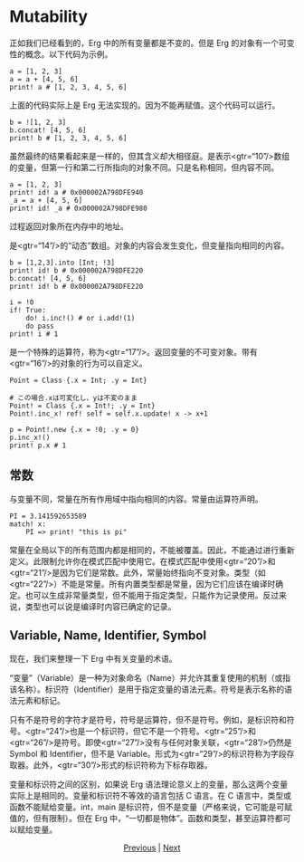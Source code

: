 # Mutability

正如我们已经看到的，Erg 中的所有变量都是不变的。但是 Erg 的对象有一个可变性的概念。以下代码为示例。


```erg
a = [1, 2, 3]
a = a + [4, 5, 6]
print! a # [1, 2, 3, 4, 5, 6]
```

上面的代码实际上是 Erg 无法实现的。因为不能再赋值。这个代码可以运行。


```erg
b = ![1, 2, 3]
b.concat! [4, 5, 6]
print! b # [1, 2, 3, 4, 5, 6]
```

虽然最终的结果看起来是一样的，但其含义却大相径庭。是表示<gtr=“10”/>数组的变量，但第一行和第二行所指向的对象不同。只是名称相同，但内容不同。


```erg
a = [1, 2, 3]
print! id! a # 0x000002A798DFE940
_a = a + [4, 5, 6]
print! id! _a # 0x000002A798DFE980
```

过程返回对象所在内存中的地址。

是<gtr=“14”/>的“动态”数组。对象的内容会发生变化，但变量指向相同的内容。


```erg
b = [1,2,3].into [Int; !3]
print! id! b # 0x000002A798DFE220
b.concat! [4, 5, 6]
print! id! b # 0x000002A798DFE220
```


```erg
i = !0
if! True:
    do! i.inc!() # or i.add!(1)
    do pass
print! i # 1
```

是一个特殊的运算符，称为<gtr=“17”/>。返回变量的不可变对象。带有<gtr=“16”/>的对象的行为可以自定义。


```erg
Point = Class {.x = Int; .y = Int}

# この場合.xは可変化し、yは不変のまま
Point! = Class {.x = Int!; .y = Int}
Point!.inc_x! ref! self = self.x.update! x -> x+1

p = Point!.new {.x = !0; .y = 0}
p.inc_x!()
print! p.x # 1
```

## 常数

与变量不同，常量在所有作用域中指向相同的内容。常量由运算符声明。


```erg
PI = 3.141592653589
match! x:
    PI => print! "this is pi"
```

常量在全局以下的所有范围内都是相同的，不能被覆盖。因此，不能通过进行重新定义。此限制允许你在模式匹配中使用它。在模式匹配中使用<gtr=“20”/>和<gtr=“21”/>是因为它们是常数。此外，常量始终指向不变对象。类型（如<gtr=“22”/>）不能是常量。所有内置类型都是常量，因为它们应该在编译时确定。也可以生成非常量类型，但不能用于指定类型，只能作为记录使用。反过来说，类型也可以说是编译时内容已确定的记录。

## Variable, Name, Identifier, Symbol

现在，我们来整理一下 Erg 中有关变量的术语。

“变量”（Variable）是一种为对象命名（Name）并允许其重复使用的机制（或指该名称）。标识符（Identifier）是用于指定变量的语法元素。符号是表示名称的语法元素和标记。

只有不是符号的字符才是符号，符号是运算符，但不是符号。例如，是标识符和符号。<gtr=“24”/>也是一个标识符，但它不是一个符号。<gtr=“25”/>和<gtr=“26”/>是符号。即使<gtr=“27”/>没有与任何对象关联，<gtr=“28”/>仍然是 Symbol 和 Identifier，但不是 Variable。形式为<gtr=“29”/>的标识符称为字段存取器。此外，<gtr=“30”/>形式的标识符称为下标存取器。

变量和标识符之间的区别，如果说 Erg 语法理论意义上的变量，那么这两个变量实际上是相同的。变量和标识符不等效的语言包括 C 语言。在 C 语言中，类型或函数不能赋给变量。int，main 是标识符，但不是变量（严格来说，它可能是可赋值的，但有限制）。但在 Erg 中，“一切都是物体”。函数和类型，甚至运算符都可以赋给变量。

<p align='center'>
    <a href='./16_iterator.md'>Previous</a> | <a href='./18_ownership.md'>Next</a>
</p>
